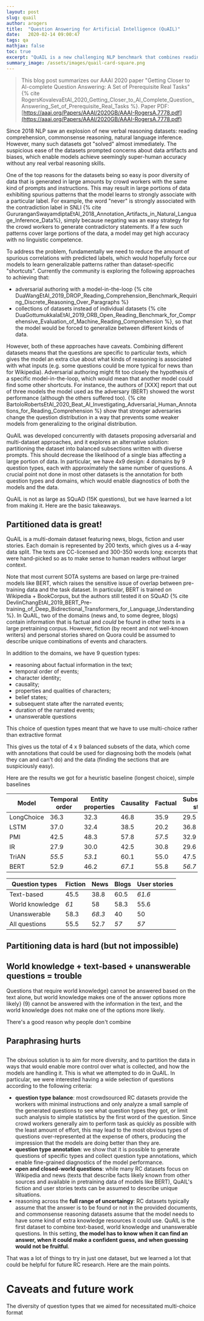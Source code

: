 ```yaml
---
layout: post
slug: quail
author: arogers
title:  "Question Answering for Artificial Intelligence (QuAIL)"
date:   2020-02-14 09:00:47
tags: qa 
mathjax: false
toc: true
excerpt: "QuAIL is a new challenging NLP benchmark that combines reading comprehension and commonsense reasoning."
summary_image: /assets/images/quail-card-square.png 
---
```


> This blog post summarizes our AAAI 2020 paper "Getting Closer to AI-complete Question Answering: A Set of Prerequisite Real Tasks" {% cite RogersKovalevaEtAl_2020_Getting_Closer_to_AI_Complete_Question_Answering_Set_of_Prerequisite_Real_Tasks %}. Paper PDF: [https://aaai.org/Papers/AAAI/2020GB/AAAI-RogersA.7778.pdf](https://aaai.org/Papers/AAAI/2020GB/AAAI-RogersA.7778.pdf) 

Since 2018 NLP saw an explosion of new verbal reasoning datasets: reading comprehension, commonsense reasoning, natural language inference. However, many such datasets got "solved" almost immediately. The suspicious ease of the datasets prompted concerns about data artifacts and biases, which enable models achieve seemingly super-human accuracy without any real verbal reasoning skills.

One of the top reasons for the datasets being so easy is poor diversity of data that is generated in large amounts by crowd workers with the same kind of prompts and instructions. This may result in large portions of data exhibiting spurious patterns that the model learns to strongly associate with a particular label. For example, the word "never" is strongly associated with the contradiction label in SNLI {% cite GururanganSwayamdiptaEtAl_2018_Annotation_Artifacts_in_Natural_Language_Inference_Data%}, simply because negating was an easy strategy for the crowd workers to generate contradictory statements. If a few such patterns cover large portions of the data, a model may get high accuracy with no linguistic competence.

To address the problem, fundamentally we need to reduce the amount of spurious correlations with predicted labels, which would hopefully force our models to learn generalizable patterns rather than dataset-specific "shortcuts". Currently the community is exploring the following approaches to achieving that:

* adversarial authoring with a model-in-the-loop {% cite DuaWangEtAl_2019_DROP_Reading_Comprehension_Benchmark_Requiring_Discrete_Reasoning_Over_Paragraphs %}
* collections of datasets instead of individual datasets {% cite DuaGottumukkalaEtAl_2019_ORB_Open_Reading_Benchmark_for_Comprehensive_Evaluation_of_Machine_Reading_Comprehension %}, so that the model would be forced to generalize between different kinds of data.

However, both of these approaches have caveats. Combining different datasets means that the questions are specific to particular texts, which gives the model an extra clue about what kinds of reasoning is associated with what inputs (e.g. some questions could be more typical for news than for Wikipedia). Adversarial authoring might fit too closely the hypothesis of a specific model-in-the-loop, which would mean that another model could find some other shortcuts. For instance, the authors of [XXX] report that out of three models the model used as the adversary (BERT) showed the worst performance (although the others suffered too). {% cite BartoloRobertsEtAl_2020_Beat_AI_Investigating_Adversarial_Human_Annotations_for_Reading_Comprehension %} show that stronger adversaries change the question distribution in a way that prevents some weaker models from generalizing to the original distribution. 

QuAIL was developed concurrently with datasets proposing adversarial and multi-dataset approaches, and it explores an alternative solution: partitioning the dataset into balanced subsections written with diverse prompts. This should decrease the likelihood of a single bias affecting a large portion of data. In particular, we have 4x9 design: 4 domains by 9 question types, each with approximately the same number of questions. A crucial point not done in most other datasets is the annotation for both question types and domains, which would enable diagnostics of both the models and the data. 

QuAIL is not as large as SQuAD (15K questions), but we have learned a lot from making it. Here are the basic takeaways.

## Partitioned data is great!

QuAIL is a multi-domain dataset featuring news, blogs, fiction and user stories. Each domain is represented by 200 texts, which gives us a 4-way data split. The texts are CC-licensed and 300-350 words long: excerpts that were hand-picked so as to make sense to human readers without larger context. 

Note that most current SOTA systems are based on large pre-trained models like BERT, which raises the sensitive issue of overlap between pre-training data and the task dataset. In particular, BERT is trained on Wikipedia + BookCorpus, but the authors still tested it on SQuAD {% cite DevlinChangEtAl_2019_BERT_Pre-training_of_Deep_Bidirectional_Transformers_for_Language_Understanding %}. In QuAIL, two of the domains (news and, to some degree, blogs) contain information that is factual and *could* be found in other texts in a large pretraining corpus. However, fiction (by recent and not well-known writers) and personal stories shared on Quora could be assumed to describe unique combinations of events and characters. 

In addition to the domains, we have 9 question types: 

* reasoning about factual information in the text;
* temporal order of events;
* character identity;
* causality;
* properties and qualities of characters;
* belief states; 
* subsequent state after the narrated events;
* duration of the narrated events;
* unanswerable questions

This choice of question types meant that we have to use multi-choice rather than extractive format

This gives us the total of 4 x 9 balanced subsets of the data, which come with annotations that could be used for diagnosing both the models (what they can and can't do) and the data (finding the sections that are suspiciously easy). 

Here are the results we got for a heuristic baseline (longest choice), simple baselines 

<div class="table-wrapper" markdown="block">

| Model      | Temporal order | Entity properties | Causality | Factual | Subsequent state | Event duration | Entity properties | Belief states |        |        |
|------------|----------------|-------------------|-----------|---------|------------------|----------------|-------------------|---------------|--------|--------|
| LongChoice | 36.3           | 32.3              | 46.8      | 35.9    | 29.5             | 33.6           | 35.0              | 30.9          | 12.2   | 35.6   |
| LSTM       | 37.0           | 32.4              | 38.5      | 20.2    | 36.8             | 43.6           | 30.8              | 34.7          | 51.8   | 37.2   |
| PMI        | 42.5           | 48.3              | 57.8      | *57.5*  | 32.9             | 37.0           | 33.7              | 37.5          | 23.3   | 41.8   |
| IR         | 27.9           | 30.0              | 42.5      | 30.8    | 29.6             | 35.4           | 27.5              | 32.0          | 28.8   | 32.4   |
| TriAN      | *55.5*         | *53.1*            | 60.1      | 55.0    | 47.5             | 56.9           | 45.8              | 43.3          | 65.0   | 54.7   |
| BERT       | 52.9           | 46.2              | *67.1*    | 55.8    | *56.7*           | *63.8*         | *48.8*            | *55.0*        | 54.2   | *55.9* |

</div>

<div class="table-wrapper" markdown="block">

| Question types  | Fiction | News  | Blogs | User stories |
|-----------------|---------|-------|-------|--------------|
| Text-based      | 45.5    | 38.8  | 60.5  | *61.6*       |
| World knowledge | *61*    | 58    | 58.3  | 55.6         |
| Unanswerable    | 58.3    | *68.3*| 40    | 50           |
| All questions   | 55.5    | 52.7  | *57*  | *57*         |

</div>

## Partitioning data is hard (but not impossible)

## World knowledge + text-based + unanswerable questions = trouble

Questions that require world knowledge} cannot be answered based on the text alone, but world knowledge makes one of the answer options more likely} (9) cannot be answered with the information in the text, and the world knowledge does not make one of the options more likely.


There's a good reason why people don't combine 

## Paraphrasing hurts

##  



The obvious solution is to aim for more diversity, and to partition the data in ways that would enable more control over what is collected, and how the models are handling it. This is what we attempted to do in QuAIL. In particular, we were interested having a wide selection of questions according to the following criteria:


* **question type balance**: most crowdsourced RC datasets provide the workers with minimal instructions and only analyze a small sample of the generated questions to see what question types they got, or limit such analysis to simple statistics by the first word of the question. Since crowd workers generally aim to perform task as quickly as possible with the least amount of effort, this may lead to the most obvious types of questions over-represented at the expense of others, producing the impression that the models are doing better than they are.
* **question type annotation**: we show that it is possible to generate questions of specific types and collect question type annotations, which enable fine-grained diagnostics of the model performance.
* **open and closed-world questions**: while many RC datasets focus on Wikipedia and news (texts that describe facts likely known from other sources and available in pretraining data of models like BERT), QuAIL's fiction and user stories texts can be assumed to describe unique situations.
* reasoning across the **full range of uncertaingy**: RC datasets typically assume that the answer is to be found or not in the provided documents, and commonsense reasoning datasets assume that the model needs to have some kind of extra knowledge resources it could use. QuAIL is the first dataset to combine text-based, world knowledge and unanswerable questions. In this setting, **the model has to know when it can find an answer, when it could make a confident guess, and when guessing would not be fruitful**.

That was a lot of things to try in just one dataset, but we learned a lot that could be helpful for future RC research. Here are the main points.

# Caveats and future work

The diversity of question types that we aimed for necessitated multi-choice format

